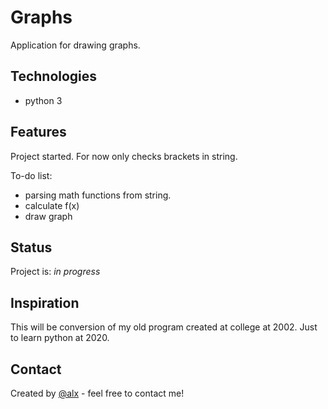 # Graphs
Application for drawing graphs. 

## Technologies
* python 3

## Features
Project started. For now only checks brackets in string.

To-do list:
* parsing math functions from string. 
* calculate f(x)
* draw graph

## Status
Project is: _in progress_

## Inspiration
This will be conversion of my old program created at college at 2002. 
Just to learn python at 2020.

## Contact
Created by [@alx](mailto:alx_nc@tlen.pl) - feel free to contact me!
